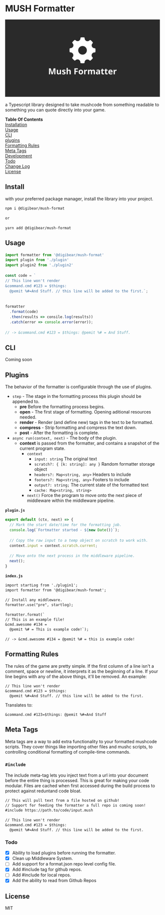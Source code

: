 # MUSH Formatter

![header](mushformatter.jpg)

a Typescript library designed to take mushcode from something readable to something you can quote directly into your game.

**Table Of Contents**<br />
[Installation](#install) <br/>
[Usage](#usage) <br />
[CLI](#cli) <br />
[plugins](#plugins) <br />
[Formatting Rules](#formatting-rules) <br />
[Meta Tags](#meta-tags) <br />
[Development](#development)<br />
[Todo](#todo)<br />
[Change Log](#change-log)<br/>
[License](#license)

## Install

with your preferred package manager, install the library into your project.

```
npm i @digibear/mush-format

or

yarn add @digibear/mush-format
```

## Usage

```JavaScript
import formatter from '@digibear/mush-format'
import plugin from './plugin'
import plugin2 from './plugin2'

const code = `
// This line won't render
&command.cmd #123 = $things:
  @pemit %#=And Stuff. // this line will be added to the first.`;


formatter
  .format(code)
  .then(results => consile.log(results))
  .catch(error => console.error(error));

// -> &command.cmd #123 = $things: @pemit %# = And Stuff.
```

## CLI

Coming soon

## Plugins

The behavior of the formatter is configurable through the use of plugins.

- `step` - The stage in the formatting process this plugin should be appended to.
  - **pre** Before the formatting process begins.
  - **open** - The first stage of formatting. Opening aditional resources needed.
  - **render** - Render (and define new) tags in the text to be formatted.
  - **compress** - Strip formatting and compress the text down.
  - **post** - After the formatting is complete.
- `async run(context, next)` - The body of the plugin.
  - **context** is passed from the formatter, and contains a snapshot of the current program state.
    - `context`
      - `input: string` The original text
      - `scratch?: { [k: string]: any }` Random formatter storage object
      - `headers?: Map<string, any>` Headers to include
      - `footers?: Map<string, any>` Footers to include
      - `output?: string;` The current state of the formatted text
      - `cache: Map<string, string>`
    - `next()` Force the program to move onto the next piece of middleware within the middleware pipeline.

**`plugin.js`**

```JavaScript
export default (ctx, next) => {
  // Mark the start date/time for the formatting job.
  console.log(`Fortmatter started - ${new Date()}`);

  // Copy the raw input to a temp object on scratch to work with.
  context.input = context.scratch.current;

  // Move onto the next process in the middleware pipeline.
  next();
}
```

**`index.js`**

```JS
import startLog from './plugin1';
import formatter from '@digibear/mush-format';

// Install any middleware.
formatter.use("pre", startlog);

formatter.format(`
// This is an example file!
&cmd.awesome #134 =
  @pemit %# = This is example code!`);

// -> &cmd.awesome #134 = @pemit %# = this is example code!
```

## Formatting Rules

The rules of the game are pretty simple. If the first column of a line isn't a comment, space or newline, it interprets it as the beginning of a line. If your line begins with any of the above things, it'll be removed. An example:

```
// This line won't render
&command.cmd #123 = $things:
  @pemit %#=And Stuff. // this line will be added to the first.
```

Translates to:

```
&command.cmd #123=$things: @pemit %#=And Stuff
```

## Meta Tags

Meta tags are a way to add extra functionality to your formatted mushcode scripts. They cover things like importing other files and mushc scripts, to controlling conditional formatting of compile-time commands.

### `#include`

The include meta-tag lets you inject text from a url into your document before the entire thing is processed. This is great for making your code modular. Files are cached when first accessed during the build process to protect against reduntand code bloat.

```
// This will pull text from a file hosted on github!
// Support for feeding the formatter a full repo is coming soon!
#include https://path.to/code/input.mush

// This line won't render
&command.cmd #123 = $things:
  @pemit %#=And Stuff. // this line will be added to the first.
```

### Todo

- [x] Ability to load plugins before running the formatter.
- [x] Clean up Middleware System.
- [ ] Add support for a format.json repo level config file.
- [x] Add #include tag for github repos.
- [ ] Add #include for local repos.
- [x] Add the ability to read from Github Repos

## License

MIT

